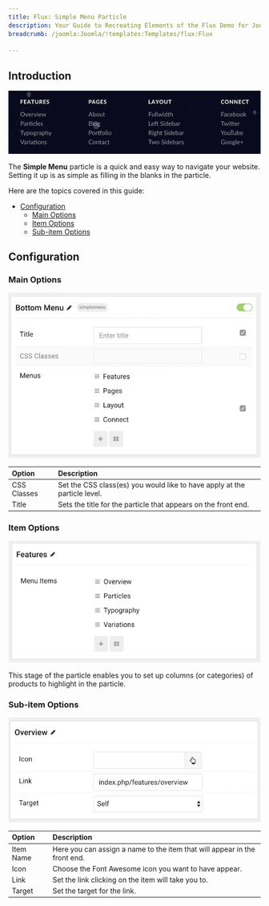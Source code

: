 ```yaml
---
title: Flux: Simple Menu Particle
description: Your Guide to Recreating Elements of the Flux Demo for Joomla
breadcrumb: /joomla:Joomla/!templates:Templates/flux:Flux

---
```


## Introduction

![](assets/particle_simplemenu1.jpeg)

The **Simple Menu** particle is a quick and easy way to navigate your website. Setting it up is as simple as filling in the blanks in the particle.

Here are the topics covered in this guide:

* [Configuration](#configuration)
    - [Main Options](#main-options)
    - [Item Options](#item-options)
    - [Sub-item Options](#sub-item-options)

## Configuration

### Main Options 

![](assets/particle_simplemenu2.jpeg)

| Option      | Description                                                               |
| :-----      | :-----                                                                    |
| CSS Classes | Set the CSS class(es) you would like to have apply at the particle level. |
| Title       | Sets the title for the particle that appears on the front end.            |

### Item Options 

![](assets/particle_simplemenu3.jpeg)

This stage of the particle enables you to set up columns (or categories) of products to highlight in the particle.

### Sub-item Options 

![](assets/particle_simplemenu4.jpeg)

| Option    | Description                                                               |
| :-----    | :-----                                                                    |
| Item Name | Here you can assign a name to the item that will appear in the front end. |
| Icon      | Choose the Font Awesome icon you want to have appear.                     |
| Link      | Set the link clicking on the item will take you to.                       |
| Target    | Set the target for the link.                                              |